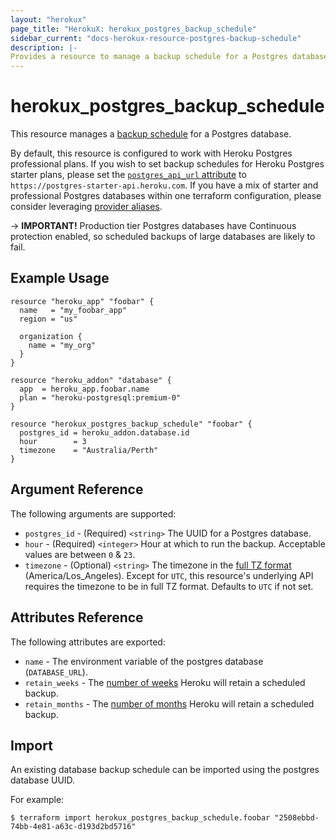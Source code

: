 ```yaml
---
layout: "herokux"
page_title: "HerokuX: herokux_postgres_backup_schedule"
sidebar_current: "docs-herokux-resource-postgres-backup-schedule"
description: |-
Provides a resource to manage a backup schedule for a Postgres database.
---
```


# herokux\_postgres\_backup\_schedule

This resource manages a [backup schedule](https://devcenter.heroku.com/articles/heroku-postgres-backups#scheduling-backups)
for a Postgres database.

By default, this resource is configured to work with Heroku Postgres professional plans. If you wish to set backup
schedules for Heroku Postgres starter plans, please set the
[`postgres_api_url` attribute](https://registry.terraform.io/providers/davidji99/herokux/latest/docs#postgres_api_url)
to ` https://postgres-starter-api.heroku.com`. If you have a mix of starter and professional Postgres databases within one
terraform configuration, please consider leveraging [provider aliases](https://www.terraform.io/docs/language/providers/configuration.html).

-> **IMPORTANT!**
Production tier Postgres databases have Continuous protection enabled, so scheduled backups of large databases
are likely to fail.

## Example Usage

```hcl-terraform
resource "heroku_app" "foobar" {
  name   = "my_foobar_app"
  region = "us"

  organization {
    name = "my_org"
  }
}

resource "heroku_addon" "database" {
  app  = heroku_app.foobar.name
  plan = "heroku-postgresql:premium-0"
}

resource "herokux_postgres_backup_schedule" "foobar" {
  postgres_id = heroku_addon.database.id
  hour        = 3
  timezone    = "Australia/Perth"
}
```

## Argument Reference

The following arguments are supported:

* `postgres_id` - (Required) `<string>` The UUID for a Postgres database.
* `hour` - (Required) `<integer>` Hour at which to run the backup. Acceptable values are between `0` & `23`.
* `timezone` - (Optional) `<string>` The timezone in the [full TZ format](http://en.wikipedia.org/wiki/List_of_tz_database_time_zones) (America/Los_Angeles).
Except for `UTC`, this resource's underlying API requires the timezone to be in full TZ format. Defaults to `UTC` if not set.

## Attributes Reference

The following attributes are exported:

* `name` - The environment variable of the postgres database (`DATABASE_URL`).
* `retain_weeks` - The [number of weeks](https://devcenter.heroku.com/articles/heroku-postgres-backups#scheduled-backups-retention-limits)
Heroku will retain a scheduled backup.
* `retain_months` - The [number of months](https://devcenter.heroku.com/articles/heroku-postgres-backups#scheduled-backups-retention-limits)
Heroku will retain a scheduled backup.

## Import

An existing database backup schedule can be imported using the postgres database UUID.

For example:

```shell script
$ terraform import herokux_postgres_backup_schedule.foobar "2508ebbd-74bb-4e81-a63c-d193d2bd5716"
```
